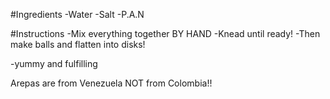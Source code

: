 #Ingredients
-Water
-Salt
-P.A.N

#Instructions
-Mix everything together BY HAND
-Knead until ready!
-Then make balls and flatten into disks!


-yummy and fulfilling


Arepas are from Venezuela NOT from Colombia!!

